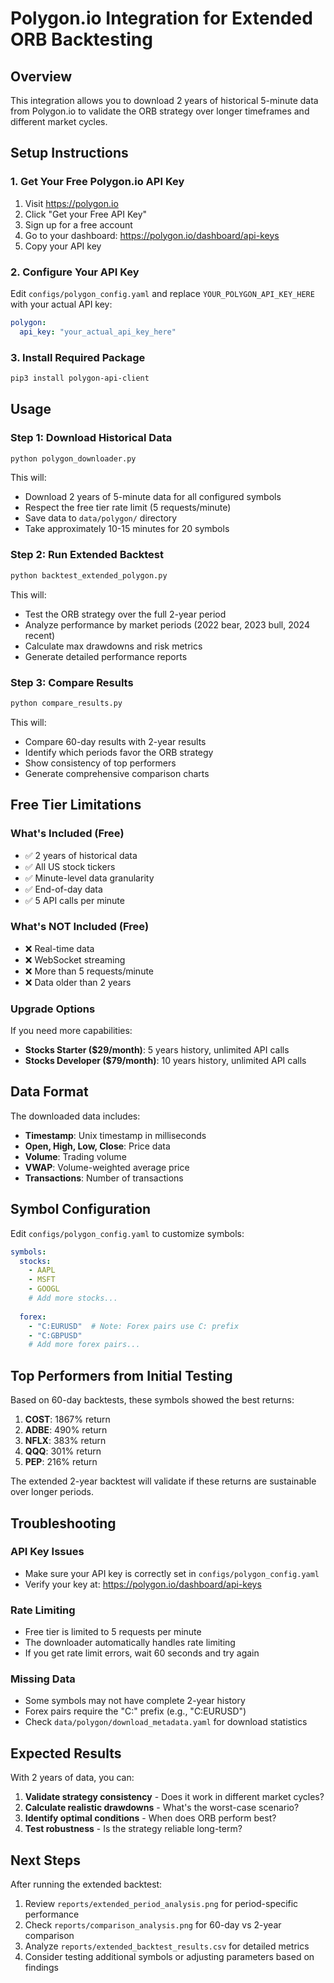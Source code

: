 # Polygon.io Integration for Extended ORB Backtesting

## Overview
This integration allows you to download 2 years of historical 5-minute data from Polygon.io to validate the ORB strategy over longer timeframes and different market cycles.

## Setup Instructions

### 1. Get Your Free Polygon.io API Key
1. Visit https://polygon.io
2. Click "Get your Free API Key"
3. Sign up for a free account
4. Go to your dashboard: https://polygon.io/dashboard/api-keys
5. Copy your API key

### 2. Configure Your API Key
Edit `configs/polygon_config.yaml` and replace `YOUR_POLYGON_API_KEY_HERE` with your actual API key:

```yaml
polygon:
  api_key: "your_actual_api_key_here"
```

### 3. Install Required Package
```bash
pip3 install polygon-api-client
```

## Usage

### Step 1: Download Historical Data
```bash
python polygon_downloader.py
```

This will:
- Download 2 years of 5-minute data for all configured symbols
- Respect the free tier rate limit (5 requests/minute)
- Save data to `data/polygon/` directory
- Take approximately 10-15 minutes for 20 symbols

### Step 2: Run Extended Backtest
```bash
python backtest_extended_polygon.py
```

This will:
- Test the ORB strategy over the full 2-year period
- Analyze performance by market periods (2022 bear, 2023 bull, 2024 recent)
- Calculate max drawdowns and risk metrics
- Generate detailed performance reports

### Step 3: Compare Results
```bash
python compare_results.py
```

This will:
- Compare 60-day results with 2-year results
- Identify which periods favor the ORB strategy
- Show consistency of top performers
- Generate comprehensive comparison charts

## Free Tier Limitations

### What's Included (Free)
- ✅ 2 years of historical data
- ✅ All US stock tickers
- ✅ Minute-level data granularity
- ✅ End-of-day data
- ✅ 5 API calls per minute

### What's NOT Included (Free)
- ❌ Real-time data
- ❌ WebSocket streaming
- ❌ More than 5 requests/minute
- ❌ Data older than 2 years

### Upgrade Options
If you need more capabilities:
- **Stocks Starter ($29/month)**: 5 years history, unlimited API calls
- **Stocks Developer ($79/month)**: 10 years history, unlimited API calls

## Data Format

The downloaded data includes:
- **Timestamp**: Unix timestamp in milliseconds
- **Open, High, Low, Close**: Price data
- **Volume**: Trading volume
- **VWAP**: Volume-weighted average price
- **Transactions**: Number of transactions

## Symbol Configuration

Edit `configs/polygon_config.yaml` to customize symbols:

```yaml
symbols:
  stocks:
    - AAPL
    - MSFT
    - GOOGL
    # Add more stocks...
  
  forex:
    - "C:EURUSD"  # Note: Forex pairs use C: prefix
    - "C:GBPUSD"
    # Add more forex pairs...
```

## Top Performers from Initial Testing

Based on 60-day backtests, these symbols showed the best returns:
1. **COST**: 1867% return
2. **ADBE**: 490% return
3. **NFLX**: 383% return
4. **QQQ**: 301% return
5. **PEP**: 216% return

The extended 2-year backtest will validate if these returns are sustainable over longer periods.

## Troubleshooting

### API Key Issues
- Make sure your API key is correctly set in `configs/polygon_config.yaml`
- Verify your key at: https://polygon.io/dashboard/api-keys

### Rate Limiting
- Free tier is limited to 5 requests per minute
- The downloader automatically handles rate limiting
- If you get rate limit errors, wait 60 seconds and try again

### Missing Data
- Some symbols may not have complete 2-year history
- Forex pairs require the "C:" prefix (e.g., "C:EURUSD")
- Check `data/polygon/download_metadata.yaml` for download statistics

## Expected Results

With 2 years of data, you can:
1. **Validate strategy consistency** - Does it work in different market cycles?
2. **Calculate realistic drawdowns** - What's the worst-case scenario?
3. **Identify optimal conditions** - When does ORB perform best?
4. **Test robustness** - Is the strategy reliable long-term?

## Next Steps

After running the extended backtest:
1. Review `reports/extended_period_analysis.png` for period-specific performance
2. Check `reports/comparison_analysis.png` for 60-day vs 2-year comparison
3. Analyze `reports/extended_backtest_results.csv` for detailed metrics
4. Consider testing additional symbols or adjusting parameters based on findings